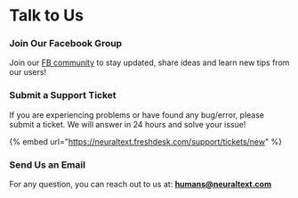 # Talk to Us

### **Join Our Facebook Group**

Join our [FB community](https://www.facebook.com/groups/109695764425979) to stay updated, share ideas and learn new tips from our users!

### Submit a Support Ticket

If you are experiencing problems or have found any bug/error, please submit a ticket. We will answer in 24 hours and solve your issue!

{% embed url="https://neuraltext.freshdesk.com/support/tickets/new" %}

### Send Us an Email

For any question, you can reach out to us at: **humans@neuraltext.com**
